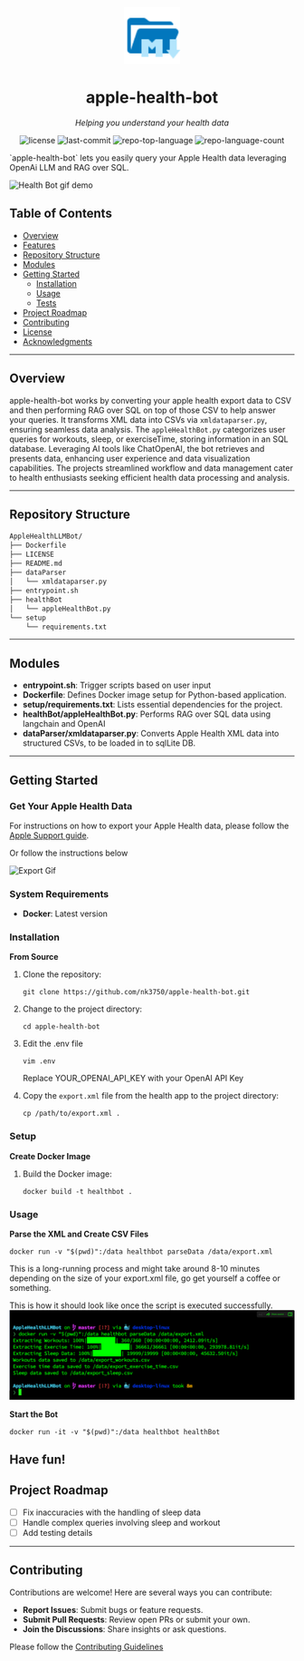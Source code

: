 
<p align="center">
  <img src="https://raw.githubusercontent.com/PKief/vscode-material-icon-theme/ec559a9f6bfd399b82bb44393651661b08aaf7ba/icons/folder-markdown-open.svg" width="100" alt="project-logo">
</p>

<h1 align="center">apple-health-bot</h1>

<p align="center">
    <em>Helping you understand your health data</em>
</p>

<p align="center">
    <img src="https://img.shields.io/github/license/nk3750/AppleHealthLLMBot?style=default&logo=opensourceinitiative&logoColor=white&color=0080ff" alt="license">
    <img src="https://img.shields.io/github/last-commit/nk3750/AppleHealthLLMBot?style=default&logo=git&logoColor=white&color=0080ff" alt="last-commit">
    <img src="https://img.shields.io/github/languages/top/nk3750/AppleHealthLLMBot?style=default&color=0080ff" alt="repo-top-language">
    <img src="https://img.shields.io/github/languages/count/nk3750/AppleHealthLLMBot?style=default&color=0080ff" alt="repo-language-count">
</p>
`apple-health-bot` lets you easily query your Apple Health data leveraging OpenAi LLM and RAG over SQL. 

![Health Bot gif demo](img/demo.gif)
## Table of Contents

- [Overview](#overview)
- [Features](#features)
- [Repository Structure](#repository-structure)
- [Modules](#modules)
- [Getting Started](#getting-started)
  - [Installation](#installation)
  - [Usage](#usage)
  - [Tests](#tests)
- [Project Roadmap](#project-roadmap)
- [Contributing](#contributing)
- [License](#license)
- [Acknowledgments](#acknowledgments)

---

## Overview

apple-health-bot works by converting your apple health export data to CSV and then performing RAG over SQL on top of those CSV to help answer your queries. It transforms XML data into CSVs via `xmldataparser.py`, ensuring seamless data analysis. The `appleHealthBot.py` categorizes user queries for workouts, sleep, or exerciseTime, storing information in an SQL database. Leveraging AI tools like ChatOpenAI, the bot retrieves and presents data, enhancing user experience and data visualization capabilities. The projects streamlined workflow and data management cater to health enthusiasts seeking efficient health data processing and analysis.

---

## Repository Structure

```
AppleHealthLLMBot/
├── Dockerfile
├── LICENSE
├── README.md
├── dataParser
│   └── xmldataparser.py
├── entrypoint.sh
├── healthBot
│   └── appleHealthBot.py
└── setup
    └── requirements.txt
```

---

## Modules

- **entrypoint.sh**: Trigger scripts based on user input
- **Dockerfile**: Defines Docker image setup for Python-based application.
- **setup/requirements.txt**: Lists essential dependencies for the project.
- **healthBot/appleHealthBot.py**: Performs RAG over SQL data using langchain and OpenAI
- **dataParser/xmldataparser.py**: Converts Apple Health XML data into structured CSVs, to be loaded in to sqlLite DB.

---

## Getting Started

### Get Your Apple Health Data

For instructions on how to export your Apple Health data, please follow the [Apple Support guide](https://support.apple.com/guide/iphone/share-your-health-data-iph5ede58c3d/ios).

Or follow the instructions below

![Export Gif](img/export.gif)

### System Requirements

- **Docker**: Latest version

### Installation

**From Source**

1. Clone the repository:
   ```
   git clone https://github.com/nk3750/apple-health-bot.git
   ```
2. Change to the project directory:
   ```
   cd apple-health-bot
   ```
3. Edit the .env file
   ```
   vim .env
   ```
   Replace YOUR_OPENAI_API_KEY with your OpenAI API Key

4. Copy the `export.xml` file from the health app to the project directory:
   ```
   cp /path/to/export.xml .
   ```

### Setup

**Create Docker Image**

1. Build the Docker image:
   ```
   docker build -t healthbot .
   ```

### Usage

**Parse the XML and Create CSV Files**

```
docker run -v "$(pwd)":/data healthbot parseData /data/export.xml
```
This is a long-running process and might take around 8-10 minutes depending on the size of your export.xml file, go get yourself a coffee or something. 

This is how it should look like once the script is executed successfully.
![Parse](img/parse.png)

**Start the Bot**

```
docker run -it -v "$(pwd)":/data healthbot healthBot
```
Have fun!
---

## Project Roadmap

- [ ] Fix inaccuracies with the handling of sleep data
- [ ] Handle complex queries involving sleep and workout
- [ ] Add testing details

---

## Contributing

Contributions are welcome! Here are several ways you can contribute:

- **Report Issues**: Submit bugs or feature requests.
- **Submit Pull Requests**: Review open PRs or submit your own.
- **Join the Discussions**: Share insights or ask questions.

Please follow the [Contributing Guidelines](https://github.com/nk3750/AppleHealthLLMBot)
```
